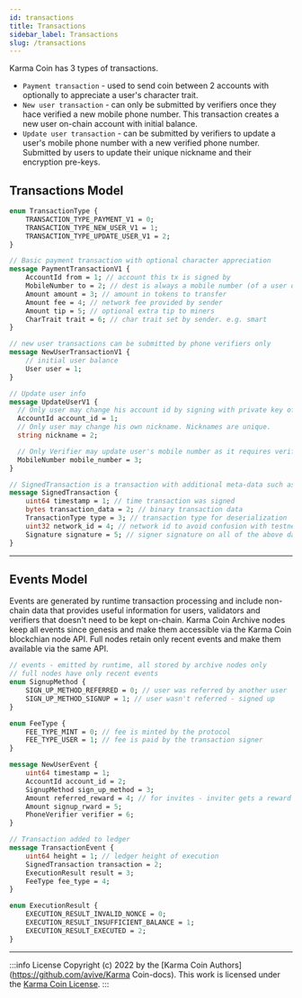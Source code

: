 ```yaml
---
id: transactions
title: Transactions
sidebar_label: Transactions
slug: /transactions
---
```


Karma Coin has 3 types of transactions.
- `Payment transaction` - used to send coin between 2 accounts with optionally to appreciate a user's character trait.
- `New user transaction` - can only be submitted by verifiers once they hace verified a new mobile phone number. This transaction creates a new user on-chain account with initial balance.
- `Update user transaction` - can be submitted by verifiers to update a user's mobile phone number with a new verified phone number. Submitted by users to update their unique nickname and their encryption pre-keys.

## Transactions Model

```protobuf
enum TransactionType {
    TRANSACTION_TYPE_PAYMENT_V1 = 0;
    TRANSACTION_TYPE_NEW_USER_V1 = 1;
    TRANSACTION_TYPE_UPDATE_USER_V1 = 2;
}

// Basic payment transaction with optional character appreciation
message PaymentTransactionV1 {
    AccountId from = 1; // account this tx is signed by
    MobileNumber to = 2; // dest is always a mobile number (of a user or a non-user
    Amount amount = 3; // amount in tokens to transfer
    Amount fee = 4; // network fee provided by sender
    Amount tip = 5; // optional extra tip to miners
    CharTrait trait = 6; // char trait set by sender. e.g. smart
}

// new user transactions can be submitted by phone verifiers only
message NewUserTransactionV1 {
    // initial user balance
    User user = 1;
}

// Update user info
message UpdateUserV1 {
  // Only user may change his account id by signing with private key of old accountId
  AccountId account_id = 1;
  // Only user may change his own nickname. Nicknames are unique.
  string nickname = 2;

  // Only Verifier may update user's mobile number as it requires verification
  MobileNumber mobile_number = 3;
}

// SignedTransaction is a transaction with additional meta-data such as author signature, network id and timestamp.
message SignedTransaction {
    uint64 timestamp = 1; // time transaction was signed
    bytes transaction_data = 2; // binary transaction data
    TransactionType type = 3; // transaction type for deserialization
    uint32 network_id = 4; // network id to avoid confusion with testnets
    Signature signature = 5; // signer signature on all of the above data
}


```

---
## Events Model

Events are generated by runtime transaction processing and include non-chain data that provides useful information for users, validators and verifiers that doesn't need to be kept on-chain. Karma Coin Archive nodes keep all events since genesis and make them accessible via the Karma Coin blockchian node API. Full nodes retain only recent events and make them available via the same API.

```protobuf
// events - emitted by runtime, all stored by archive nodes only
// full nodes have only recent events
enum SignupMethod {
    SIGN_UP_METHOD_REFERRED = 0; // user was referred by another user
    SIGN_UP_METHOD_SIGNUP = 1; // user wasn't referred - signed up
}

enum FeeType {
    FEE_TYPE_MINT = 0; // fee is minted by the protocol
    FEE_TYPE_USER = 1; // fee is paid by the transaction signer
}

message NewUserEvent {
    uint64 timestamp = 1;
    AccountId account_id = 2;
    SignupMethod sign_up_method = 3;
    Amount referred_reward = 4; // for invites - inviter gets a reward - protocol constant
    Amount signup_rward = 5;
    PhoneVerifier verifier = 6;
}

// Transaction added to ledger
message TransactionEvent {
    uint64 height = 1; // ledger height of execution
    SignedTransaction transaction = 2;
    ExecutionResult result = 3;
    FeeType fee_type = 4;
}

enum ExecutionResult {
    EXECUTION_RESULT_INVALID_NONCE = 0;
    EXECUTION_RESULT_INSUFFICIENT_BALANCE = 1;
    EXECUTION_RESULT_EXECUTED = 2;
}
```

---
:::info License
Copyright (c) 2022 by the [Karma Coin Authors](https://github.com/avive/Karma Coin-docs). This work is licensed under the [Karma Coin License](/docs/license).
:::
